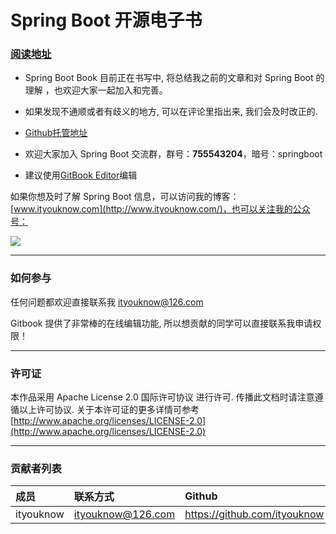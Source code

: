 # Spring Boot 开源电子书

### [阅读地址](https://legacy.gitbook.com/book/ityouknow/spring-boot-book)

* Spring Boot Book 目前正在书写中, 将总结我之前的文章和对 Spring Boot 的理解 ，也欢迎大家一起加入和完善。

* 如果发现不通顺或者有歧义的地方, 可以在评论里指出来, 我们会及时改正的.

* [Github托管地址](https://github.com/ityouknow/spring-boot-book)

* 欢迎大家加入 Spring Boot 交流群，群号：**755543204**，暗号：springboot

* 建议使用[GitBook Editor](https://www.gitbook.com/editor)编辑

如果你想及时了解 Spring Boot 信息，可以访问我的博客：[www.ityouknow.com](http://www.ityouknow.com/)，也可以关注我的公众号：

![](http://www.ityouknow.com/assets/images/keeppuresmile.jpg)

---

### 如何参与

任何问题都欢迎直接联系我 ityouknow@126.com

Gitbook 提供了非常棒的在线编辑功能, 所以想贡献的同学可以直接联系我申请权限！

---

### 许可证

本作品采用 Apache License 2.0 国际许可协议 进行许可. 传播此文档时请注意遵循以上许可协议. 关于本许可证的更多详情可参考 [http://www.apache.org/licenses/LICENSE-2.0](http://www.apache.org/licenses/LICENSE-2.0)

---

### 贡献者列表

| 成员 | 联系方式 | Github |
| :--- | :--- | :--- |
| ityouknow | ityouknow@126.com | [https://github.com/ityouknow ](https://github.com/ityouknow) |


